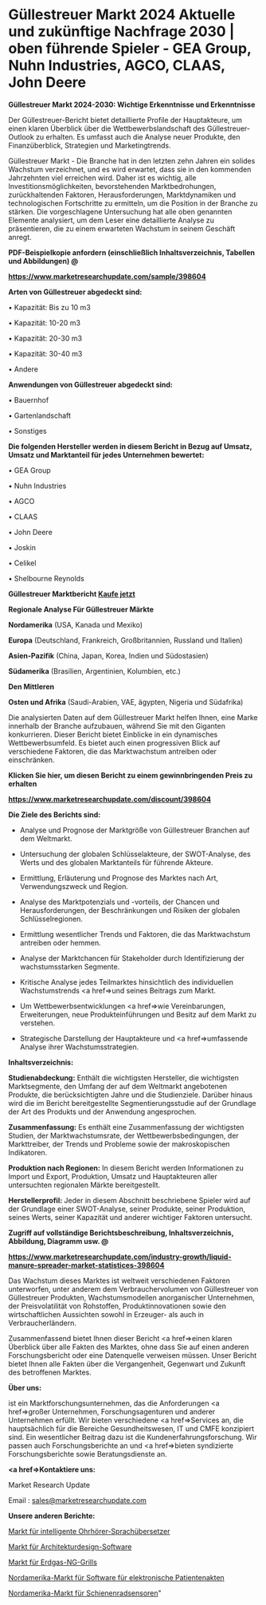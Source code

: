 # Güllestreuer Markt 2024 Aktuelle und zukünftige Nachfrage 2030 | oben führende Spieler - GEA Group, Nuhn Industries, AGCO, CLAAS, John Deere

<strong>Güllestreuer Markt 2024-2030: Wichtige Erkenntnisse und Erkenntnisse</strong>

Der Güllestreuer-Bericht bietet detaillierte Profile der Hauptakteure, um einen klaren Überblick über die Wettbewerbslandschaft des Güllestreuer-Outlook zu erhalten. Es umfasst auch die Analyse neuer Produkte, den Finanzüberblick, Strategien und Marketingtrends.

Güllestreuer Markt - Die Branche hat in den letzten zehn Jahren ein solides Wachstum verzeichnet, und es wird erwartet, dass sie in den kommenden Jahrzehnten viel erreichen wird. Daher ist es wichtig, alle Investitionsmöglichkeiten, bevorstehenden Marktbedrohungen, zurückhaltenden Faktoren, Herausforderungen, Marktdynamiken und technologischen Fortschritte zu ermitteln, um die Position in der Branche zu stärken. Die vorgeschlagene Untersuchung hat alle oben genannten Elemente analysiert, um dem Leser eine detaillierte Analyse zu präsentieren, die zu einem erwarteten Wachstum in seinem Geschäft anregt.



<strong><b>PDF-Beispielkopie anfordern (einschließlich Inhaltsverzeichnis, Tabellen und Abbildungen) @ </b></strong>

<strong><a href=https://www.marketresearchupdate.com/sample/398604>

<strong>https://www.marketresearchupdate.com/sample/398604</u></a></strong></strong>



<strong>Arten von Güllestreuer abgedeckt sind:</strong>

• Kapazität: Bis zu 10 m3

• Kapazität: 10-20 m3

• Kapazität: 20-30 m3

• Kapazität: 30-40 m3

• Andere



<strong>Anwendungen von Güllestreuer abgedeckt sind:</strong>

• Bauernhof

• Gartenlandschaft

• Sonstiges



<strong>Die folgenden Hersteller werden in diesem Bericht in Bezug auf Umsatz, Umsatz und Marktanteil für jedes Unternehmen bewertet:</strong>

• GEA Group

• Nuhn Industries

• AGCO

• CLAAS

• John Deere

• Joskin

• Celikel

• Shelbourne Reynolds



<strong>Güllestreuer Marktbericht <a href=https://www.marketresearchupdate.com/buynow/398604>Kaufe jetzt</a></strong>



<strong>Regionale Analyse Für Güllestreuer Märkte</strong>



<strong>Nordamerika</strong> (USA, Kanada und Mexiko)



<strong>Europa</strong> (Deutschland, Frankreich, Großbritannien, Russland und Italien)



<strong>Asien-Pazifik</strong> (China, Japan, Korea, Indien und Südostasien)



<strong>Südamerika</strong> (Brasilien, Argentinien, Kolumbien, etc.)



<strong>Den Mittleren</strong> 

<strong>Osten und Afrika</strong> (Saudi-Arabien, VAE, ägypten, Nigeria und Südafrika)

Die analysierten Daten auf dem Güllestreuer Markt helfen Ihnen, eine Marke innerhalb der Branche aufzubauen, während Sie mit den Giganten konkurrieren. Dieser Bericht bietet Einblicke in ein dynamisches Wettbewerbsumfeld. Es bietet auch einen progressiven Blick auf verschiedene Faktoren, die das Marktwachstum antreiben oder einschränken.



<strong>Klicken Sie hier, um diesen Bericht zu einem gewinnbringenden Preis zu erhalten
</strong>

<strong><a href=https://www.marketresearchupdate.com/discount/398604>https://www.marketresearchupdate.com/discount/398604</b></u></strong></a>



<strong>Die Ziele des Berichts sind:</strong>

- Analyse und Prognose der Marktgröße von Güllestreuer Branchen auf dem Weltmarkt.

- Untersuchung der globalen Schlüsselakteure, der SWOT-Analyse, des Werts und des globalen Marktanteils für führende Akteure.

- Ermittlung, Erläuterung und Prognose des Marktes nach Art, Verwendungszweck und Region.

- Analyse des Marktpotenzials und -vorteils, der Chancen und Herausforderungen, der Beschränkungen und Risiken der globalen Schlüsselregionen.

- Ermittlung wesentlicher Trends und Faktoren, die das Marktwachstum antreiben oder hemmen.

- Analyse der Marktchancen für Stakeholder durch Identifizierung der wachstumsstarken Segmente.

- Kritische Analyse jedes Teilmarktes hinsichtlich des individuellen Wachstumstrends <a href=>und</a> seines Beitrags zum Markt.

- Um Wettbewerbsentwicklungen <a href=>wie</a> Vereinbarungen, Erweiterungen, neue Produkteinführungen und Besitz auf dem Markt zu verstehen.

- Strategische Darstellung der Hauptakteure und <a href=>umfas</a>sende Analyse ihrer Wachstumsstrategien.



<strong>Inhaltsverzeichnis:</strong>



<strong>Studienabdeckung:</strong> Enthält die wichtigsten Hersteller, die wichtigsten Marktsegmente, den Umfang der auf dem Weltmarkt angebotenen Produkte, die berücksichtigten Jahre und die Studienziele. Darüber hinaus wird die im Bericht bereitgestellte Segmentierungsstudie auf der Grundlage der Art des Produkts und der Anwendung angesprochen.



<strong>Zusammenfassung:</strong> Es enthält eine Zusammenfassung der wichtigsten Studien, der Marktwachstumsrate, der Wettbewerbsbedingungen, der Markttreiber, der Trends und Probleme sowie der makroskopischen Indikatoren.



<strong>Produktion nach Regionen:</strong> In diesem Bericht werden Informationen zu Import und Export, Produktion, Umsatz und Hauptakteuren aller untersuchten regionalen Märkte bereitgestellt.



<strong>Herstellerprofil:</strong> Jeder in diesem Abschnitt beschriebene Spieler wird auf der Grundlage einer SWOT-Analyse, seiner Produkte, seiner Produktion, seines Werts, seiner Kapazität und anderer wichtiger Faktoren untersucht.



<strong><b>Zugriff auf vollständige Berichtsbeschreibung, Inhaltsverzeichnis, Abbildung, Diagramm usw. @ </b></strong>

<strong><a href=https://www.marketresearchupdate.com/industry-growth/liquid-manure-spreader-market-statistices-398604>https://www.marketresearchupdate.com/industry-growth/liquid-manure-spreader-market-statistices-398604</a></strong>

Das Wachstum dieses Marktes ist weltweit verschiedenen Faktoren unterworfen, unter anderem dem Verbrauchervolumen von Güllestreuer von Güllestreuer Produkten, Wachstumsmodellen anorganischer Unternehmen, der Preisvolatilität von Rohstoffen, Produktinnovationen sowie den wirtschaftlichen Aussichten sowohl in Erzeuger- als auch in Verbraucherländern.

Zusammenfassend bietet Ihnen dieser Bericht <a href=>einen</a> klaren Überblick über alle Fakten des Marktes, ohne dass Sie auf einen anderen Forschungsbericht oder eine Datenquelle verweisen müssen. Unser Bericht bietet Ihnen alle Fakten über die Vergangenheit, Gegenwart und Zukunft des betroffenen Marktes.



<strong>Über uns:</strong>

 ist ein Marktforschungsunternehmen, das die Anforderungen <a href=>großer</a> Unternehmen, Forschungsagenturen und anderer Unternehmen erfüllt. Wir bieten verschiedene <a href=>Services</a> an, die hauptsächlich für die Bereiche Gesundheitswesen, IT und CMFE konzipiert sind. Ein wesentlicher Beitrag dazu ist die Kundenerfahrungsforschung. Wir passen auch Forschungsberichte an und <a href=>bieten</a> syndizierte Forschungsberichte sowie Beratungsdienste an.



<strong><a href=>Kontaktiere uns:</a></strong>

Market Research Update

Email : sales@marketresearchupdate.com



<strong>Unsere anderen Berichte:</strong>

<a href=https://www.linkedin.com/pulse/smart-earpiece-language-translator-market-2023>Markt für intelligente Ohrhörer-Sprachübersetzer</a>

<a href=https://www.linkedin.com/pulse/architectural-design-software-market-report>Markt für Architekturdesign-Software</a>

<a href=https://www.linkedin.com/pulse/natural-gas-ng-barbecues-market-outlooks-2023>Markt für Erdgas-NG-Grills</a>

<a href=https://www.linkedin.com/pulse/north-america-electronic-medical-records-software-market>Nordamerika-Markt für Software für elektronische Patientenakten</a>

<a href=https://www.linkedin.com/pulse/north-america-rail-wheel-sensors-market-upcoming-trends>Nordamerika-Markt für Schienenradsensoren</a>"
